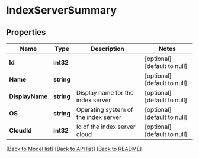# IndexServerSummary

## Properties
Name | Type | Description | Notes
------------ | ------------- | ------------- | -------------
**Id** | **int32** |  | [optional] [default to null]
**Name** | **string** |  | [optional] [default to null]
**DisplayName** | **string** | Display name for the index server | [optional] [default to null]
**OS** | **string** | Operating system of the index server | [optional] [default to null]
**CloudId** | **int32** | Id of the index server cloud | [optional] [default to null]

[[Back to Model list]](../README.md#documentation-for-models) [[Back to API list]](../README.md#documentation-for-api-endpoints) [[Back to README]](../README.md)

